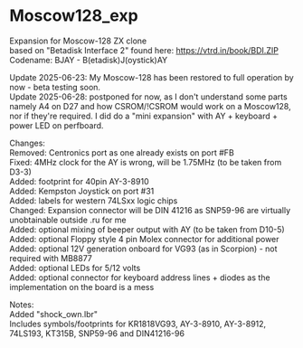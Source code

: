 # Moscow128_exp
Expansion for Moscow-128 ZX clone  
based on "Betadisk Interface 2" found here: https://vtrd.in/book/BDI.ZIP  
Codename: BJAY - B(etadisk)J(oystick)AY  

Update 2025-06-23: My Moscow-128 has been restored to full operation by now - beta testing soon.  
Update 2025-06-28: postponed for now, as I don't understand some parts namely A4 on D27 and how CSROM/!CSROM would work on a Moscow128, nor if they're required.
I did do a "mini expansion" with AY + keyboard + power LED on perfboard.

Changes:  
Removed: Centronics port as one already exists on port #FB  
Fixed: 4MHz clock for the AY is wrong, will be 1.75MHz (to be taken from D3-3)  
Added: footprint for 40pin AY-3-8910  
Added: Kempston Joystick on port #31  
Added: labels for western 74LSxx logic chips  
Changed: Expansion connector will be DIN 41216 as SNP59-96 are virtually unobtainable outside .ru for me  
Added: optional mixing of beeper output with AY (to be taken from D10-5)  
Added: optional Floppy style 4 pin Molex connector for additional power  
Added: optional 12V generation onboard for VG93 (as in Scorpion) - not required with MB8877  
Added: optional LEDs for 5/12 volts  
Added: optional connector for keyboard address lines + diodes as the  implementation on the board is a mess  

Notes:  
Added "shock_own.lbr"  
Includes symbols/footprints for KR1818VG93, AY-3-8910, AY-3-8912, 74LS193, KT315B, SNP59-96 and DIN41216-96
